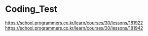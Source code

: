 # Coding_Test
https://school.programmers.co.kr/learn/courses/30/lessons/181922
https://school.programmers.co.kr/learn/courses/30/lessons/181942
